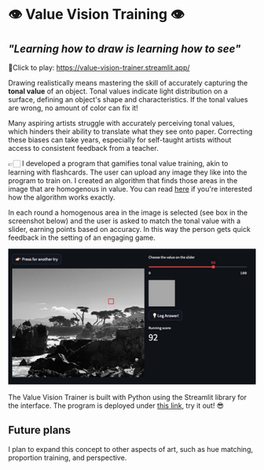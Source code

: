 # 👁 Value Vision Training 👁

## _"Learning how to draw is learning how to see"_
👾Click to play: https://value-vision-trainer.streamlit.app/

Drawing realistically means mastering the skill of accurately capturing the **tonal value** of an object. Tonal values indicate light distribution on a surface, defining an object's shape and characteristics. If the tonal values are wrong, no amount of color can fix it!

Many aspiring artists struggle with accurately perceiving tonal values, which hinders their ability to translate what they see onto paper. Correcting these biases can take years, especially for self-taught artists without access to consistent feedback from a teacher.

👉🏻 I developed a program that gamifies tonal value training, akin to learning with flashcards. The user can upload any image they like into the program to train on. I created an algorithm that finds those areas in the image that are homogenous in value. You can read [here](https://m-guseva.github.io/portfolio/ImageAlgorithm/) if you're interested how the algorithm works exactly.

In each round a homogenous area in the image is selected (see box in the screenshot below) and the user is asked to match the tonal value with a slider, earning points based on accuracy. In this way the person gets quick feedback in the setting of an engaging game.


![alt text](interface.png)

The Value Vision Trainer is built with Python using the Streamlit library for the interface. The program is deployed under [this link](https://value-vision-trainer.streamlit.app/), try it out! 😎

## Future plans
I plan to expand this concept to other aspects of art, such as hue matching, proportion training, and perspective. 

